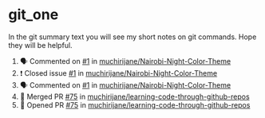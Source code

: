 # git_one
In the git summary text you will see my short notes on git commands. Hope they will be helpful.

<!--START_SECTION:activity-->
1. 🗣 Commented on [#1](https://github.com/muchirijane/Nairobi-Night-Color-Theme/issues/1) in [muchirijane/Nairobi-Night-Color-Theme](https://github.com/muchirijane/Nairobi-Night-Color-Theme)
2. ❗️ Closed issue [#1](https://github.com/muchirijane/Nairobi-Night-Color-Theme/issues/1) in [muchirijane/Nairobi-Night-Color-Theme](https://github.com/muchirijane/Nairobi-Night-Color-Theme)
3. 🗣 Commented on [#1](https://github.com/muchirijane/Nairobi-Night-Color-Theme/issues/1) in [muchirijane/Nairobi-Night-Color-Theme](https://github.com/muchirijane/Nairobi-Night-Color-Theme)
4. 🎉 Merged PR [#75](https://github.com/muchirijane/learning-code-through-github-repos/pull/75) in [muchirijane/learning-code-through-github-repos](https://github.com/muchirijane/learning-code-through-github-repos)
5. 💪 Opened PR [#75](https://github.com/muchirijane/learning-code-through-github-repos/pull/75) in [muchirijane/learning-code-through-github-repos](https://github.com/muchirijane/learning-code-through-github-repos)
<!--END_SECTION:activity-->
